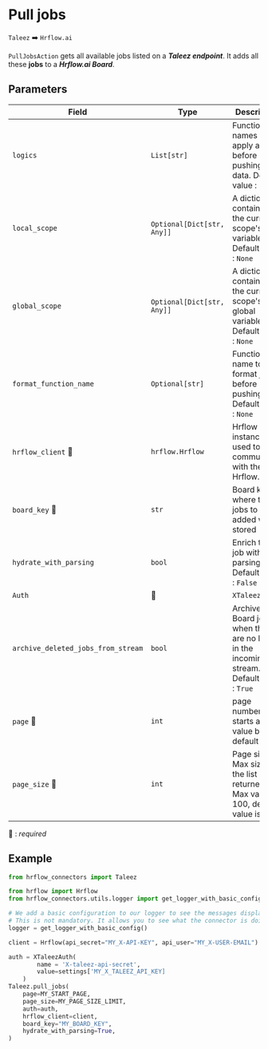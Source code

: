 # Pull jobs
`Taleez` :arrow_right: `Hrflow.ai`

`PullJobsAction` gets all available jobs listed on a ***Taleez endpoint***. It adds all these **jobs** to a ***Hrflow.ai Board***.

## Parameters

| Field | Type | Description |
| ----- | ---- | ----------- |
| `logics`  | `List[str]` | Function names to apply as filter before pushing the data. Default value : `[]`        |
| `local_scope`  | `Optional[Dict[str, Any]]` | A dictionary containing the current scope's local variables. Default value : `None`        |
| `global_scope`  | `Optional[Dict[str, Any]]` | A dictionary containing the current scope's global variables. Default value : `None`       |
| `format_function_name`  | `Optional[str]` | Function name to format job before pushing. Default value : `None`        |
| `hrflow_client` :red_circle: | `hrflow.Hrflow` | Hrflow client instance used to communicate with the Hrflow.ai API        |
| `board_key` :red_circle: | `str` | Board key where the jobs to be added will be stored        |
| `hydrate_with_parsing`  | `bool` | Enrich the job with parsing. Default value : `False`        |
| `Auth` | :red_circle: | `XTaleezAuth` | Required to access Taleez API.
| `archive_deleted_jobs_from_stream`  | `bool` | Archive Board jobs when they are no longer in the incoming job stream. Default value : `True`        |
| `page` :red_circle: | `int` | page number, starts at 0, value by default is 0     |
| `page_size` :red_circle: | `int` | Page size. Max size of the list returned. Max value : 100, default value is 100|


:red_circle: : *required* 

## Example

```python
from hrflow_connectors import Taleez

from hrflow import Hrflow
from hrflow_connectors.utils.logger import get_logger_with_basic_config

# We add a basic configuration to our logger to see the messages displayed in the standard output
# This is not mandatory. It allows you to see what the connector is doing.
logger = get_logger_with_basic_config()

client = Hrflow(api_secret="MY_X-API-KEY", api_user="MY_X-USER-EMAIL")

auth = XTaleezAuth(
        name = 'X-taleez-api-secret',
        value=settings['MY_X_TALEEZ_API_KEY]
    )
Taleez.pull_jobs(
    page=MY_START_PAGE,
    page_size=MY_PAGE_SIZE_LIMIT,
    auth=auth,
    hrflow_client=client,
    board_key="MY_BOARD_KEY",
    hydrate_with_parsing=True,
)
```